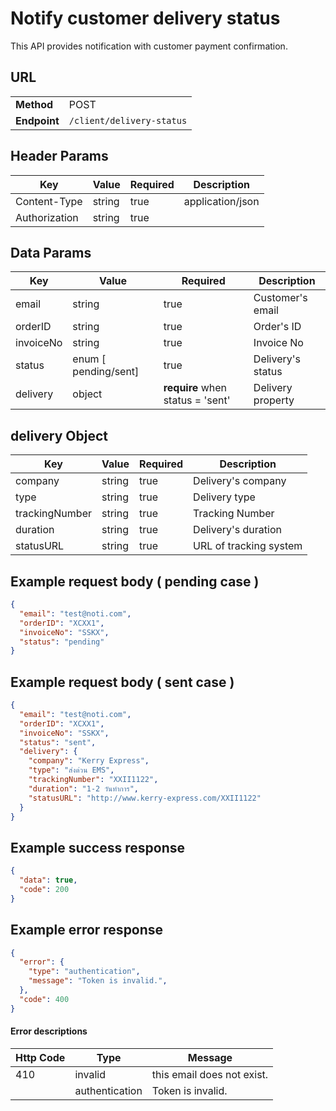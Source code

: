 # Notify customer delivery status #

This API provides notification with customer payment confirmation.

## URL ##

|              |                           |
| ------------ | ------------------------- |
| **Method**   | POST                      |
| **Endpoint** | `/client/delivery-status` |

## Header Params ##

| Key           | Value  | Required | Description      |
| ------------- | ------ | -------- | ---------------- |
| Content-Type  | string | true     | application/json |
| Authorization | string | true     |                  |

## Data Params ##

| Key       | Value                | Required                         | Description       |
| --------- | -------------------- | -------------------------------- | ----------------- |
| email     | string               | true                             | Customer's email  |
| orderID   | string               | true                             | Order's ID        |
| invoiceNo | string               | true                             | Invoice No        |
| status    | enum [ pending/sent] | true                             | Delivery's status |
| delivery  | object               | **require** when status = 'sent' | Delivery property |

## delivery Object ##

| Key            | Value  | Required | Description            |
| -------------- | ------ | -------- | ---------------------- |
| company        | string | true     | Delivery's company     |
| type           | string | true     | Delivery type          |
| trackingNumber | string | true     | Tracking Number        |
| duration       | string | true     | Delivery's duration    |
| statusURL      | string | true     | URL of tracking system |

## Example request body ( pending case ) ##

```json
{
  "email": "test@noti.com",
  "orderID": "XCXX1",
  "invoiceNo": "SSKX",
  "status": "pending"
}
```

## Example request body ( sent case ) ##

```json
{
  "email": "test@noti.com",
  "orderID": "XCXX1",
  "invoiceNo": "SSKX",
  "status": "sent",
  "delivery": {
    "company": "Kerry Express",
    "type": "ส่งด่วน EMS",
    "trackingNumber": "XXII1122",	
    "duration": "1-2 วันทำการ",
    "statusURL": "http://www.kerry-express.com/XXII1122"
  }
}
```

## Example success response ##

```json
{
  "data": true,
  "code": 200
}
```

## Example error response ##

```json
{
  "error": {
    "type": "authentication",
    "message": "Token is invalid.",
  },
  "code": 400
}
```

#### Error descriptions

| Http Code | Type           | Message                    |
| --------- | -------------- | -------------------------- |
| 410       | invalid        | this email does not exist. |
|           | authentication | Token is invalid.          |
